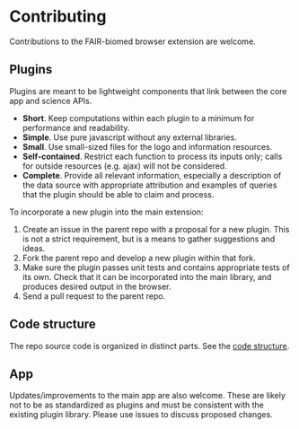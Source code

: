 # Contributing

Contributions to the FAIR-biomed browser extension are welcome. 


## Plugins

Plugins are meant to be lightweight components that link between the core app and science APIs.

 - **Short**. Keep computations within each plugin to a minimum for performance and readability. 
 - **Simple**. Use pure javascript without any external libraries.
 - **Small**. Use small-sized files for the logo and information resources.
 - **Self-contained**. Restrict each function to process its inputs only; calls for outside resources (e.g. ajax) will not be considered.
 - **Complete**. Provide all relevant information, especially a description of the data source with appropriate attribution and examples of queries that the plugin should be able to claim and process. 

To incorporate a new plugin into the main extension:

 1. Create an issue in the parent repo with a proposal for a new plugin. This is not a strict requirement, but is a means to gather suggestions and ideas.
 2. Fork the parent repo and develop a new plugin within that fork. 
 3. Make sure the plugin passes unit tests and contains appropriate tests of its own. Check that it can be incorporated into the main library, and produces desired output in the browser.
 5. Send a pull request to the parent repo.  

## Code structure

The repo source code is organized in distinct parts. See the [code structure](structure.md). 


## App

Updates/improvements to the main app are also welcome. These are likely not to be as standardized as plugins and must be consistent with the existing plugin library. Please use issues to discuss proposed changes.

